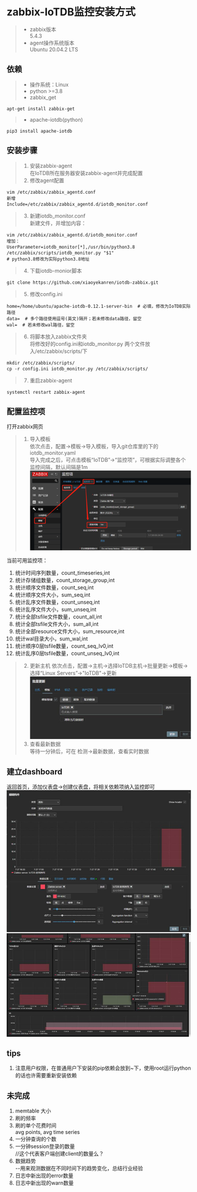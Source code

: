 # zabbix-IoTDB监控安装方式  
> * zabbix版本  
5.4.3  
> * agent操作系统版本   
Ubuntu 20.04.2 LTS   
## 依赖  
> * 操作系统：Linux  
> * python >=3.8   
> * zabbix_get   
```
apt-get install zabbix-get
```
> * apache-iotdb(python)   
```
pip3 install apache-iotdb
```
## 安装步骤
>1. 安装zabbix-agent  
在IoTDB所在服务器安装zabbix-agent并完成配置  
>2. 修改agent配置  
```
vim /etc/zabbix/zabbix_agentd.conf
新增
Include=/etc/zabbix/zabbix_agentd.d/iotdb_monitor.conf
```
>3. 新建iotdb_monitor.conf  
新建文件，并增加内容：  
```
vim /etc/zabbix/zabbix_agentd.d/iotdb_monitor.conf
增加：
UserParameter=iotdb_monitor[*],/usr/bin/python3.8 /etc/zabbix/scripts/iotdb_monitor.py "$1"
# python3.8修改为实际python3.8地址
```

>4. 下载iotdb-monior脚本  
```
git clone https://github.com/xiaoyekanren/iotdb-zabbix.git
```

>5. 修改config.ini  
```
home=/home/ubuntu/apache-iotdb-0.12.1-server-bin  # 必填，修改为IoTDB实际路径
data=  # 多个路径使用逗号(英文)隔开；若未修改data路径，留空
wal=  # 若未修改wal路径，留空
```

>6. 将脚本放入zabbix文件夹  
将修改好的config.ini和iotdb_monitor.py 两个文件放入/etc/zabbix/scripts/下  
```
mkdir /etc/zabbix/scripts/
cp -r config.ini iotdb_monitor.py /etc/zabbix/scripts/
```

>7. 重启zabbix-agent  
```
systemctl restart zabbix-agent
```

## 配置监控项  
打开zabbix网页  
>1. 导入模板  
依次点击，配置→模板→导入模板，导入git仓库里的下的iotdb_monitor.yaml  
导入完成之后，可点击模板“IoTDB”→“监控项”，可根据实际调整各个监控间隔，默认间隔是1m  
![](img/model.png)  

当前可用监控项：  
1. 统计时间序列数量，count_timeseries,int  
2. 统计存储组数量，count_storage_group,int  
3. 统计顺序文件数量，count_seq,int  
4. 统计顺序文件大小，sum_seq,int  
5. 统计乱序文件数量，count_unseq,int  
6. 统计乱序文件大小，sum_unseq,int  
7. 统计全部tsfile文件数量，count_all,int  
8. 统计全部tsfile文件大小，sum_all,int  
9. 统计全部resource文件大小，sum_resource,int  
10. 统计wal目录大小，sum_wal,int  
11. 统计顺序0层tsfile数量，count_seq_lv0,int  
12. 统计乱序0层tsfile数量，count_unseq_lv0,int  


>2. 更新主机
依次点击，配置→主机→选择IoTDB主机→批量更新→模板→选择“Linux Servers”→"IoTDB"→更新  
![](img/update_host.jpeg)  
>3. 查看最新数据  
等待一分钟后，可在 检测→最新数据，查看实时数据  

## 建立dashboard   
返回首页，添加仪表盘→创建仪表盘，将相关依赖项纳入监控即可  
![](img/dashboard1.jpeg)    
![](img/dashboard2.jpeg)    


## tips  
1. 注意用户权限，在普通用户下安装的pip依赖会放到~下，使用root运行python的话也许需要重新安装依赖  

## 未完成   
1. memtable 大小   
2. 刷的频率   
3. 刷的单个花费时间  
avg points, avg time series  
4. 一分钟查询的个数  
5. 一分钟session登录的数量  
    //这个代表客户端创建client的数量么？  
6. 数据趋势  
    --用来观测数据在不同时间下的趋势变化，总结行业经验  
7. 日志中新出现的error数量  
8. 日志中新出现的warn数量  
